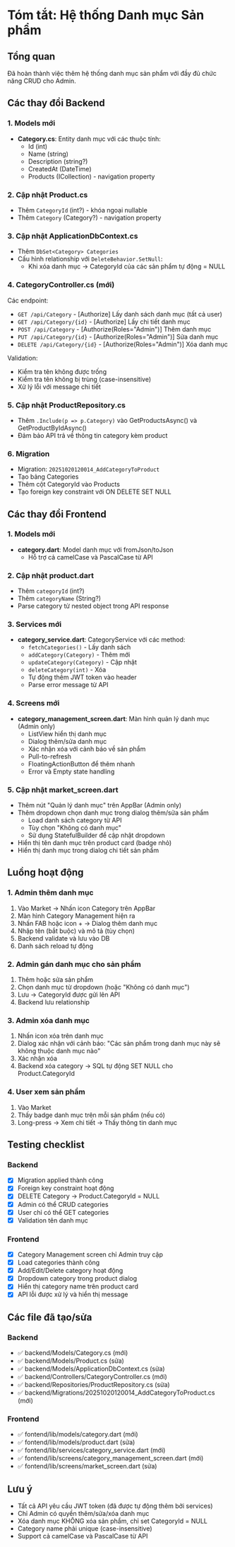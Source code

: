 # Tóm tắt: Hệ thống Danh mục Sản phẩm

## Tổng quan
Đã hoàn thành việc thêm hệ thống danh mục sản phẩm với đầy đủ chức năng CRUD cho Admin.

## Các thay đổi Backend

### 1. Models mới
- **Category.cs**: Entity danh mục với các thuộc tính:
  - Id (int)
  - Name (string)
  - Description (string?)
  - CreatedAt (DateTime)
  - Products (ICollection<Product>) - navigation property

### 2. Cập nhật Product.cs
- Thêm `CategoryId` (int?) - khóa ngoại nullable
- Thêm `Category` (Category?) - navigation property

### 3. Cập nhật ApplicationDbContext.cs
- Thêm `DbSet<Category> Categories`
- Cấu hình relationship với `DeleteBehavior.SetNull`:
  - Khi xóa danh mục → CategoryId của các sản phẩm tự động = NULL

### 4. CategoryController.cs (mới)
Các endpoint:
- `GET /api/Category` - [Authorize] Lấy danh sách danh mục (tất cả user)
- `GET /api/Category/{id}` - [Authorize] Lấy chi tiết danh mục
- `POST /api/Category` - [Authorize(Roles="Admin")] Thêm danh mục
- `PUT /api/Category/{id}` - [Authorize(Roles="Admin")] Sửa danh mục
- `DELETE /api/Category/{id}` - [Authorize(Roles="Admin")] Xóa danh mục

Validation:
- Kiểm tra tên không được trống
- Kiểm tra tên không bị trùng (case-insensitive)
- Xử lý lỗi với message chi tiết

### 5. Cập nhật ProductRepository.cs
- Thêm `.Include(p => p.Category)` vào GetProductsAsync() và GetProductByIdAsync()
- Đảm bảo API trả về thông tin category kèm product

### 6. Migration
- Migration: `20251020120014_AddCategoryToProduct`
- Tạo bảng Categories
- Thêm cột CategoryId vào Products
- Tạo foreign key constraint với ON DELETE SET NULL

## Các thay đổi Frontend

### 1. Models mới
- **category.dart**: Model danh mục với fromJson/toJson
  - Hỗ trợ cả camelCase và PascalCase từ API

### 2. Cập nhật product.dart
- Thêm `categoryId` (int?)
- Thêm `categoryName` (String?)
- Parse category từ nested object trong API response

### 3. Services mới
- **category_service.dart**: CategoryService với các method:
  - `fetchCategories()` - Lấy danh sách
  - `addCategory(Category)` - Thêm mới
  - `updateCategory(Category)` - Cập nhật
  - `deleteCategory(int)` - Xóa
  - Tự động thêm JWT token vào header
  - Parse error message từ API

### 4. Screens mới
- **category_management_screen.dart**: Màn hình quản lý danh mục (Admin only)
  - ListView hiển thị danh mục
  - Dialog thêm/sửa danh mục
  - Xác nhận xóa với cảnh báo về sản phẩm
  - Pull-to-refresh
  - FloatingActionButton để thêm nhanh
  - Error và Empty state handling

### 5. Cập nhật market_screen.dart
- Thêm nút "Quản lý danh mục" trên AppBar (Admin only)
- Thêm dropdown chọn danh mục trong dialog thêm/sửa sản phẩm
  - Load danh sách category từ API
  - Tùy chọn "Không có danh mục"
  - Sử dụng StatefulBuilder để cập nhật dropdown
- Hiển thị tên danh mục trên product card (badge nhỏ)
- Hiển thị danh mục trong dialog chi tiết sản phẩm

## Luồng hoạt động

### 1. Admin thêm danh mục
1. Vào Market → Nhấn icon Category trên AppBar
2. Màn hình Category Management hiện ra
3. Nhấn FAB hoặc icon + → Dialog thêm danh mục
4. Nhập tên (bắt buộc) và mô tả (tùy chọn)
5. Backend validate và lưu vào DB
6. Danh sách reload tự động

### 2. Admin gán danh mục cho sản phẩm
1. Thêm hoặc sửa sản phẩm
2. Chọn danh mục từ dropdown (hoặc "Không có danh mục")
3. Lưu → CategoryId được gửi lên API
4. Backend lưu relationship

### 3. Admin xóa danh mục
1. Nhấn icon xóa trên danh mục
2. Dialog xác nhận với cảnh báo:
   "Các sản phẩm trong danh mục này sẽ không thuộc danh mục nào"
3. Xác nhận xóa
4. Backend xóa category → SQL tự động SET NULL cho Product.CategoryId

### 4. User xem sản phẩm
1. Vào Market
2. Thấy badge danh mục trên mỗi sản phẩm (nếu có)
3. Long-press → Xem chi tiết → Thấy thông tin danh mục

## Testing checklist

### Backend
- [x] Migration applied thành công
- [x] Foreign key constraint hoạt động
- [x] DELETE Category → Product.CategoryId = NULL
- [x] Admin có thể CRUD categories
- [x] User chỉ có thể GET categories
- [x] Validation tên danh mục

### Frontend
- [x] Category Management screen chỉ Admin truy cập
- [x] Load categories thành công
- [x] Add/Edit/Delete category hoạt động
- [x] Dropdown category trong product dialog
- [x] Hiển thị category name trên product card
- [x] API lỗi được xử lý và hiển thị message

## Các file đã tạo/sửa

### Backend
- ✅ backend/Models/Category.cs (mới)
- ✅ backend/Models/Product.cs (sửa)
- ✅ backend/Models/ApplicationDbContext.cs (sửa)
- ✅ backend/Controllers/CategoryController.cs (mới)
- ✅ backend/Repositories/ProductRepository.cs (sửa)
- ✅ backend/Migrations/20251020120014_AddCategoryToProduct.cs (mới)

### Frontend
- ✅ fontend/lib/models/category.dart (mới)
- ✅ fontend/lib/models/product.dart (sửa)
- ✅ fontend/lib/services/category_service.dart (mới)
- ✅ fontend/lib/screens/category_management_screen.dart (mới)
- ✅ fontend/lib/screens/market_screen.dart (sửa)

## Lưu ý
- Tất cả API yêu cầu JWT token (đã được tự động thêm bởi services)
- Chỉ Admin có quyền thêm/sửa/xóa danh mục
- Xóa danh mục KHÔNG xóa sản phẩm, chỉ set CategoryId = NULL
- Category name phải unique (case-insensitive)
- Support cả camelCase và PascalCase từ API
